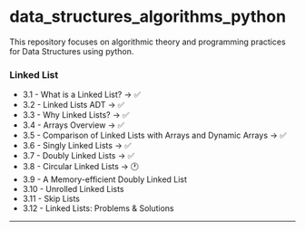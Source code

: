 # data_structures_algorithms_python
This repository focuses on algorithmic theory and programming practices for Data Structures using python.

### Linked List

- 3.1 - What is a Linked List? -> ✅
- 3.2 - Linked Lists ADT -> ✅
- 3.3 - Why Linked Lists? -> ✅
- 3.4 - Arrays Overview -> ✅
- 3.5 - Comparison of Linked Lists with Arrays and Dynamic Arrays -> ✅
- 3.6 - Singly Linked Lists -> ✅
- 3.7 - Doubly Linked Lists -> ✅
- 3.8 - Circular Linked Lists -> 🕐
- 3.9 - A Memory-efficient Doubly Linked List
- 3.10 - Unrolled Linked Lists
- 3.11 - Skip Lists
- 3.12 - Linked Lists: Problems & Solutions

---
